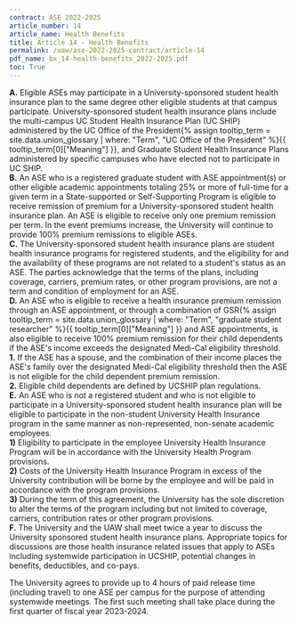 ```yaml
---
contract: ASE 2022-2025
article_number: 14
article_name: Health Benefits 
title: Article 14 - Health Benefits 
permalink: /uaw/ase-2022-2025-contract/article-14
pdf_name: bx_14-health-benefits_2022-2025.pdf
toc: True
---
```



<div class="lvl1"><b>A.</b> Eligible ASEs may participate in a University-sponsored student health insurance plan to the same degree other eligible students at that campus participate. University-sponsored student health insurance plans include the multi-campus UC Student Health Insurance Plan (UC SHIP) administered by the <span class="tooltip">UC Office of the President<span class="tooltip-text">{% assign tooltip_term = site.data.union_glossary | where: "Term", "UC Office of the President" %}{{ tooltip_term[0]["Meaning"] }}</span></span>, and Graduate Student Health Insurance Plans administered by specific campuses who have elected not to participate in UC SHIP.</div>
<div class="lvl1"><b>B.</b> An ASE who is a registered graduate student with ASE appointment(s) or other eligible academic appointments totaling 25% or more of full-time for a given term in a State-supported or Self-Supporting Program is eligible to receive remission of premium for a University-sponsored student health insurance plan. An ASE is eligible to receive only one premium remission per term. In the event premiums increase, the University will continue to provide 100% premium remissions to eligible ASEs.</div>
<div class="lvl1"><b>C.</b> The University-sponsored student health insurance plans are student health insurance programs for registered students, and the eligibility for and the availability of these programs are not related to a student's status as an ASE. The parties acknowledge that the terms of the plans, including coverage, carriers, premium rates, or other program provisions, are not a term and condition of employment for an ASE.</div>
<div class="lvl1"><b>D.</b> An ASE who is eligible to receive a health insurance premium remission through an ASE appointment, or through a combination of <span class="tooltip">GSR<span class="tooltip-text">{% assign tooltip_term = site.data.union_glossary | where: "Term", "graduate student researcher" %}{{ tooltip_term[0]["Meaning"] }}</span></span> and ASE appointments, is also eligible to receive 100% premium remission for their child dependents if the ASE's income exceeds the designated Medi-Cal eligibility threshold.</div>

<div class="lvl2"><b>1.</b> If the ASE has a spouse, and the combination of their income places the ASE's family over the designated Medi-Cal eligibility threshold then the ASE is not eligible for the child dependent premium remission.</div>
<div class="lvl2"><b>2.</b> Eligible child dependents are defined by UCSHIP plan regulations.</div>
<div class="lvl1"><b>E.</b> An ASE who is not a registered student and who is not eligible to participate in a University-sponsored student health insurance plan will be eligible to participate in the non-student University Health Insurance program in the same manner as non-represented, non-senate academic employees.</div>
<div class="lvl2"><b>1)</b> Eligibility to participate in the employee University Health Insurance Program will be in accordance with the University Health Program provisions.</div>
<div class="lvl2"><b>2)</b> Costs of the University Health Insurance Program in excess of the University contribution will be borne by the employee and will be paid in accordance with the program provisions.</div>
<div class="lvl2"><b>3)</b> During the term of this agreement, the University has the sole discretion to alter the terms of the program including but not limited to coverage, carriers, contribution rates or other program provisions.</div>
<div class="lvl1"><b>F.</b> The University and the UAW shall meet twice a year to discuss the University sponsored student health insurance plans. Appropriate topics for discussions are those health insurance related issues that apply to ASEs including systemwide participation in UCSHIP, potential changes in benefits, deductibles, and co-pays.</div>

The University agrees to provide up to 4 hours of paid release time (including travel) to one ASE per campus for the purpose of attending systemwide meetings. The first such meeting shall take place during the first quarter of fiscal year 2023-2024.

